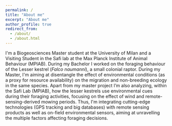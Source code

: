 ```yaml
---
permalink: /
title: "About me"
excerpt: "About me"
author_profile: true
redirect_from: 
  - /about/
  - /about.html
---
```


I'm a Biogeosciences Master student at the University of Milan and a Visiting Student in the Safi lab at the Max Planck Institute of Animal Behaviour (MPIAB). During my Bachelor I worked on the foraging behaviour of the Lesser kestrel (<i>Falco naumanni</i>), a small colonial raptor. During my Master, I'm aiming at disentangle the effect of environmental conditions (as a proxy for resource availability) on the migration and non-breeding ecology in the same species. Apart from my master project I’m also analyzing, within the Safi Lab (MPIAB), how the lesser kestrels use environmental cues during their foraging activities, focusing on the effect of wind and remote-sensing-derived mowing periods. 
Thus, I'm integrating cutting-edge technologies (GPS tracking and big databases) with remote sensing products as well as on-field environmental sensors, aiming at unravelling the multiple factors affecting foraging decisions. 
